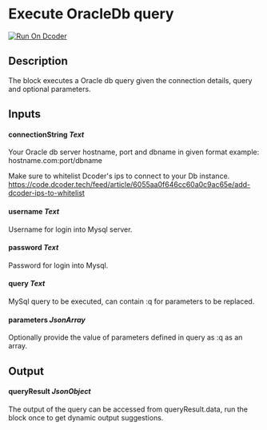 # Execute OracleDb query
[![Run On Dcoder](https://static-content.dcoder.tech/dcoder-assets/run-on-dcoder.svg)](https://code.dcoder.tech/feed/block/614c8414244dc52a7ccd3bf6)

## Description
The block executes a Oracle db query given the connection details, query and optional parameters.

## Inputs
#### **connectionString**  *Text*
Your Oracle db server hostname, port and dbname in given format
example: hostname.com:port/dbname

Make sure to whitelist Dcoder's ips to connect to your Db instance. https://code.dcoder.tech/feed/article/6055aa0f646cc60a0c9ac65e/add-dcoder-ips-to-whitelist
#### **username**  *Text*
Username for login into Mysql server.
#### **password**  *Text*
Password for login into Mysql.
#### **query**  *Text*
MySql query to be executed, can contain :q for parameters to be replaced.
#### **parameters**  *JsonArray*
Optionally provide the value of parameters defined in query as :q as an array.

## Output
#### **queryResult**  *JsonObject*
The output of the query can be accessed from queryResult.data, run the block once to get dynamic output suggestions.

